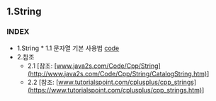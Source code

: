 ## 1.String
### INDEX
* 1.String
      * 1.1 문자열 기본 사용법 [code](https://github.com/csbyun-data/CPP-Pro/blob/main/chap02/String/Strings1..cpp)
* 2.참조
    * 2.1 [참조: [www.java2s.com/Code/Cpp/String](http://www.java2s.com/Code/Cpp/String/CatalogString.htm)]
    * 2.2 [참조: [www.tutorialspoint.com/cplusplus/cpp_strings](https://www.tutorialspoint.com/cplusplus/cpp_strings.htm)]
